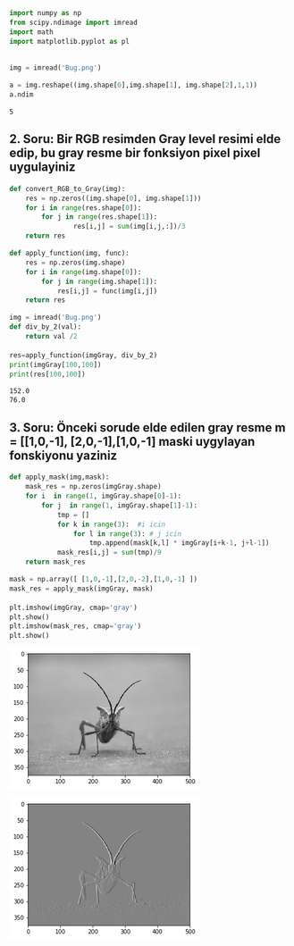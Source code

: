 

```python
import numpy as np
from scipy.ndimage import imread
import math
import matplotlib.pyplot as pl
```


```python

img = imread('Bug.png')
```


```python
a = img.reshape((img.shape[0],img.shape[1], img.shape[2],1,1))
a.ndim
```




    5



## 2. Soru: Bir RGB resimden Gray level resimi elde edip, bu gray resme bir fonksiyon pixel pixel uygulayiniz


```python
def convert_RGB_to_Gray(img):
    res = np.zeros((img.shape[0], img.shape[1]))
    for i in range(res.shape[0]):
        for j in range(res.shape[1]):
                res[i,j] = sum(img[i,j,:])/3
    return res
```


```python
def apply_function(img, func):
    res = np.zeros(img.shape)
    for i in range(img.shape[0]):
        for j in range(img.shape[1]):
            res[i,j] = func(img[i,j])
    return res
```


```python
img = imread('Bug.png')
def div_by_2(val):
    return val /2

res=apply_function(imgGray, div_by_2)
print(imgGray[100,100])
print(res[100,100])
```

    152.0
    76.0


## 3. Soru: Önceki sorude elde edilen gray resme  m = [[1,0,-1], [2,0,-1],[1,0,-1] maski uygylayan fonskiyonu yaziniz


```python
def apply_mask(img,mask):
    mask_res = np.zeros(imgGray.shape)
    for i  in range(1, imgGray.shape[0]-1):
        for j  in range(1, imgGray.shape[1]-1):
            tmp = []
            for k in range(3):  #i icin
                for l in range(3): # j icin
                    tmp.append(mask[k,l] * imgGray[i+k-1, j+l-1])
            mask_res[i,j] = sum(tmp)/9
    return mask_res
```


```python
mask = np.array([ [1,0,-1],[2,0,-2],[1,0,-1] ])
mask_res = apply_mask(imgGray, mask)

plt.imshow(imgGray, cmap='gray')
plt.show()
plt.imshow(mask_res, cmap='gray')
plt.show()
```


![png](Images/img_6_1.png?raw=true)



![png](Images/img_6_2.png?raw=true)
